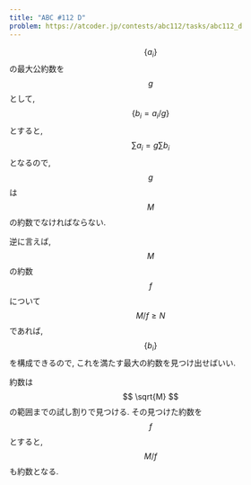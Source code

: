 ```yaml
---
title: "ABC #112 D"
problem: https://atcoder.jp/contests/abc112/tasks/abc112_d
---
```

$$ \{ a_i \} $$ の最大公約数を $$ g $$ として, $$ \{ b_i = a_i/g \} $$ とすると, $$ \sum a_i = g\sum b_i $$ となるので, $$ g $$ は $$ M $$ の約数でなければならない.

逆に言えば, $$ M $$ の約数 $$ f $$ について $$ M/f \geq N $$ であれば, $$ \{ b_i \} $$ を構成できるので, これを満たす最大の約数を見つけ出せばいい.

約数は $$ \sqrt{M} $$ の範囲までの試し割りで見つける. その見つけた約数を $$ f $$ とすると, $$ M/f $$ も約数となる.

